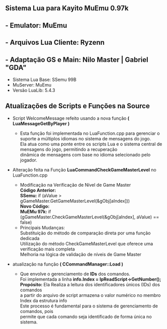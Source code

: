 ## Sistema Lua para Kayito MuEmu 0.97k

## - Emulator: MuEmu
## - Arquivos Lua Cliente: Ryzenn 
## - Adaptação GS e Main: Nilo Master | Gabriel "GDA"

- Sistema Lua Base: SSemu 99B
- MuServer: MuEmu
- Versão LuaLib: 5.4.3

## Atualizações de Scripts e Funções na Source

- Script WelcomeMessage refeito usando a nova função **( LuaMessageGetByPlayer )**
   - Esta função foi implementada no LuaFunction.cpp para gerenciar o suporte a múltiplos idiomas no sistema de mensagens do jogo. <br/>
     Ela atua como uma ponte entre os scripts Lua e o sistema central de mensagens do jogo, permitindo a recuperação <br/>
     dinâmica de mensagens com base no idioma selecionado pelo jogador.

- Alteração feita na Função **LuaCommandCheckGameMasterLevel** no LuaFunction.cpp 
   - Modificação na Verificação de Nível de Game Master<br/> 
   **Código Anterior:**<br/> 
     **SSemu:** if (aValue > gGameMaster.GetGameMasterLevel(&gObj[aIndex])) <br/> 
   **Novo Código:**<br/>
     **MuEMu 97k:** if (gGameMaster.CheckGameMasterLevel(&gObj[aIndex], aValue) == false)<br/> 
   - Principais Mudanças:<br/> 
   Substituição do método de comparação direta por uma função dedicada<br/> 
   Utilização do método CheckGameMasterLevel que oferece uma verificação mais completa<br/> 
   Melhoria na lógica de validação de níveis de Game Master<br/> 

- atualização na função **( CCommandManager::Load )**
   - Que envolve o gerenciamento de **IDs** dos comandos.<br/> 
    Foi implementada a linha **info.Index = lpReadScript->GetNumber();**<br/>
    **Propósito:** Ela Realiza a leitura dos identificadores únicos (IDs) dos comandos<br/> 
    a partir do arquivo de script armazena o valor numérico no membro Index da estrutura info<br/> 
    Este processo é fundamental para o sistema de gerenciamento de comandos, pois<br/> 
    permite que cada comando seja identificado de forma única no sistema.


